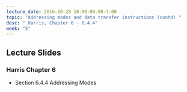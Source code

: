 ```yaml
---
lecture_date: 2016-10-28 10:00:00.00-7:00
topic: "Addressing modes and data transfer instructions (contd) "
desc: " Harris, Chapter 6 - 6.4.4"
week: "5"
---
```


## Lecture Slides



### Harris Chapter 6

* Section 6.4.4 Addressing Modes





